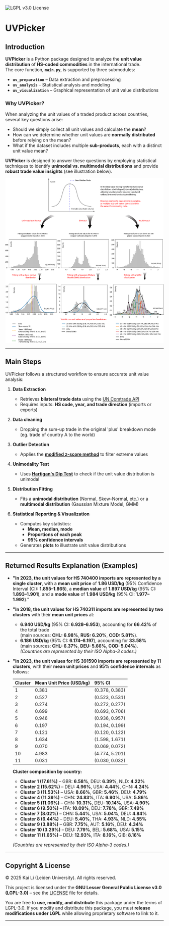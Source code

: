 ![LGPL v3.0 License](https://img.shields.io/badge/License-LGPL%20v3-blue.svg)
# UVPicker

## Introduction
**UVPicker** is a Python package designed to analyze the **unit value distribution** of **HS-coded commodities** in the international trade.  
The core function, **`main.py`**, is supported by three submodules:
- **`uv_preparation`** – Data extraction and preprocessing  
- **`uv_analysis`** – Statistical analysis and modeling  
- **`uv_visualization`** – Graphical representation of unit value distributions  

### **Why UVPicker?**
When analyzing the unit values of a traded product across countries, several key questions arise:
- Should we simply collect all unit values and calculate the **mean**?  
- How can we determine whether unit values are **normally distributed** before relying on the mean?  
- What if the dataset includes multiple **sub-products**, each with a distinct unit value mean?  

**UVPicker** is designed to answer these questions by employing statistical techniques to identify **unimodal vs. multimodal distributions** and provide **robust trade value insights** (see illustration below).  

![Figure Description](readme.svg)

---

## **Main Steps**
UVPicker follows a structured workflow to ensure accurate unit value analysis:

1. **Data Extraction**  
   - Retrieves **bilateral trade data** using the [UN Comtrade API](https://github.com/uncomtrade/comtradeapicall)  
   - Requires inputs: **HS code, year, and trade direction** (imports or exports)
     
2. **Data cleaning**  
   - Dropping the sum-up trade in the original 'plus' breakdown mode (eg. trade of country A to the world)
     
3. **Outlier Detection**  
   - Applies the **[modified z-score method](https://books.google.com/books?hl=en&lr=&id=FuuiEAAAQBAJ&oi=fnd&pg=PP1&dq=modified+z+score+MAD&ots=SFP_S9VOSl&sig=KJf70cPJ5eE7Ojn9I5smb7BpqgI)** to filter extreme values  

4. **Unimodality Test**  
   - Uses **[Hartigan's Dip Test](https://projecteuclid.org/journals/annals-of-statistics/volume-13/issue-1/The-Dip-Test-of-Unimodality/10.1214/aos/1176346577.full)** to check if the unit value distribution is unimodal  

5. **Distribution Fitting**  
   - Fits a **unimodal distribution** (Normal, Skew-Normal, etc.) or a **multimodal distribution** (Gaussian Mixture Model, GMM)  

6. **Statistical Reporting & Visualization**  
   - Computes key statistics:  
     - **Mean, median, mode**  
     - **Proportions of each peak**  
     - **95% confidence intervals**  
   - Generates **plots** to illustrate unit value distributions  

---
## **Returned Results Explanation (Examples)**

- **"In 2023, the unit values for HS 740400 imports are represented by a single cluster**, with a **mean unit price** of **1.86 USD/kg** (95% Confidence Interval (CI): **1.855–1.865**), a **median value** of **1.897 USD/kg** (95% CI: **1.893–1.901**), and  a **mode value** of **1.984 USD/kg** (95% CI: **1.977–1.992**)."  

- **"In 2018, the unit values for HS 740311 imports are represented by two clusters** with their **mean unit prices** at:  
  - **6.940 USD/kg** (95% CI: **6.928–6.953**), accounting for **66.42%** of the total trade  
    (main sources: **CHL: 6.98%**, **RUS: 6.20%**, **COD: 5.81%**).  
  - **6.186 USD/kg** (95% CI: **6.174–6.197**), accounting for **33.58%**  
    (main sources: **CHL: 6.37%**, **DEU: 5.66%**, **COD: 5.04%**).  
  *(Countries are represented by their ISO Alpha-3 codes.)*  

- **"In 2023, the unit values for HS 391590 imports are represented by 11 clusters**, with their **mean unit prices** and **95% confidence intervals** as follows:  

  | **Cluster** | **Mean Unit Price (USD/kg)** | **95% CI** |
  |------------|----------------------|-------------|
  | 1 | 0.381 | (0.378, 0.383) |
  | 2 | 0.527 | (0.523, 0.531) |
  | 3 | 0.274 | (0.272, 0.277) |
  | 4 | 0.699 | (0.693, 0.706) |
  | 5 | 0.946 | (0.936, 0.957) |
  | 6 | 0.197 | (0.194, 0.199) |
  | 7 | 0.121 | (0.120, 0.122) |
  | 8 | 1.634 | (1.598, 1.671) |
  | 9 | 0.070 | (0.069, 0.072) |
  | 10 | 4.983 | (4.774, 5.201) |
  | 11 | 0.031 | (0.030, 0.032) |

  **Cluster composition by country:**  
  - **Cluster 1 (17.61%)** – GBR: **6.58%**, DEU: **6.39%**, NLD: **4.22%**  
  - **Cluster 2 (15.62%)** – DEU: **4.96%**, USA: **4.44%**, CHN: **4.24%**  
  - **Cluster 3 (11.53%)** – USA: **8.66%**, GBR: **5.46%**, DEU: **4.79%**  
  - **Cluster 4 (11.39%)** – CHN: **24.83%**, ITA: **6.90%**, USA: **5.86%**  
  - **Cluster 5 (11.06%)** – CHN: **10.31%**, DEU: **10.14%**, USA: **4.90%**  
  - **Cluster 6 (9.50%)** – ITA: **10.09%**, DEU: **7.78%**, GBR: **7.49%**  
  - **Cluster 7 (8.02%)** – CHN: **5.44%**, USA: **5.04%**, DEU: **4.84%**  
  - **Cluster 8 (6.44%)** – DEU: **5.40%**, THA: **4.93%**, NLD: **4.55%**  
  - **Cluster 9 (3.88%)** – GBR: **7.75%**, AUT: **5.16%**, DEU: **4.34%**  
  - **Cluster 10 (3.29%)** – DEU: **7.79%**, BEL: **5.68%**, USA: **5.15%**  
  - **Cluster 11 (1.65%)** – DEU: **12.93%**, ITA: **8.16%**, GIB: **8.16%**  

  *(Countries are represented by their ISO Alpha-3 codes.)*
---
## Copyright & License
© 2025 Kai Li (Leiden University). All rights reserved.

This project is licensed under the **GNU Lesser General Public License v3.0 (LGPL-3.0)** – see the [LICENSE](LICENSE) file for details.

You are free to **use, modify, and distribute** this package under the terms of LGPL-3.0. If you modify and distribute this package, you must **release modifications under LGPL** while allowing proprietary software to link to it.

---
